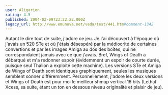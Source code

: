 ```yaml
---
user: Aligarion
rating: 4.5
published: 2004-02-09T23:22:22.000Z
legacy_url: http://www.emunova.net/veda/test/441.htm#comment-1342
---
```

Autant le dire tout de suite, j'adore ce jeu. Je l'ai découvert à l'époque où j'avais un 520 STe et où j'étais désespéré par la médiocrité de certaines convertions et par les images Amiga au dos des boîtes, qui ne correspondaient jamais avec ce que j'avais.
Bref, Wings of Death a débarqué et m'a redonner espoir (évidemment un espoir de courte durée, puisque seul Thalion a exploité cette machine).
Les versions STe et Amiga de Wings of Death sont identiques graphiquement, seules les musiques semblent sonner différemment. Personnellement, j'adore les deux versions et Wings of Death est pour moi le meilleur shmup vertical 16 bits (Lethal Xcess, sa suite, étant un ton en dessous niveau originalité et plaisir de jeu).